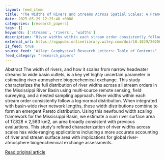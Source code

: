 ```yaml
---
layout: feed_item
title: "The Widths of Rivers and Streams Across Spatial Scales: A Framework for Improving River‐Atmosphere Biogeochemical Exchange Estimates"
date: 2025-05-29 12:25:46 +0000
categories: [research_papers]
tags: []
keywords: ['streams', 'rivers', 'widths']
description: "River widths within each stream order consistently follow a log‐normal distribution"
external_url: https://agupubs.onlinelibrary.wiley.com/doi/10.1029/2025GL115713?af=R
is_feed: true
source_feed: "Wiley: Geophysical Research Letters: Table of Contents"
feed_category: "research_papers"
---
```


Abstract The width of rivers, and how it scales from narrow headwater streams to wide basin outlets, is a key yet highly uncertain parameter in estimating river‐atmosphere biogeochemical exchange. This study characterizes the full distribution of river widths across all stream orders in the Mississippi River Basin using multi‐source remote sensing, field surveying, and a nested sampling approach. River widths within each stream order consistently follow a log‐normal distribution. When integrated with basin‐wide river network lengths, these width distributions combine to form an emergent Pareto distribution. Using this newfound width scaling framework for the Mississippi Basin, we estimate a sum river surface area of 17,828 ± 2,563 km2, an area broadly consistent with previous evaluations. This study's refined characterization of river widths across scales has wide‐ranging applications including a more accurate accounting of river and stream surface area with implications for global river‐atmosphere biogeochemical exchange assessments.

[Read original article](https://agupubs.onlinelibrary.wiley.com/doi/10.1029/2025GL115713?af=R)
